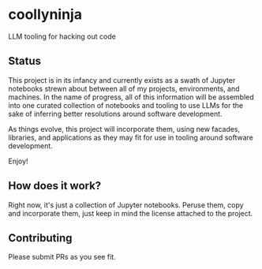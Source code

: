 # coollyninja
LLM tooling for hacking out code

## Status

This project is in its infancy and currently exists as a swath of Jupyter
notebooks strewn about between all of my projects, environments, and
machines.  In the name of progress, all of this information will be
assembled into one curated collection of notebooks and tooling to use LLMs
for the sake of inferring better resolutions around software development.

As things evolve, this project will incorporate them, using new facades,
libraries, and applications as they may fit for use in tooling around
software development.

Enjoy!

## How does it work?

Right now, it's just a collection of Jupyter notebooks.  Peruse them, copy
and incorporate them, just keep in mind the license attached to the
project.

## Contributing

Please submit PRs as you see fit.
